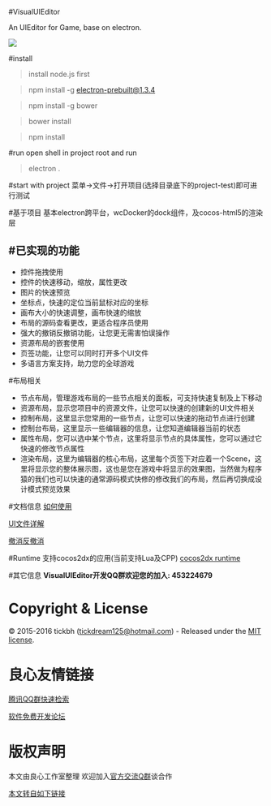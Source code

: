 #VisualUIEditor

An UIEditor for Game, base on electron.

![](./screenshot/screenprint.jpg)

#install
> install node.js first

> npm install -g electron-prebuilt@1.3.4

> npm install -g bower

> bower install

> npm install

#run
open shell in project root and run
> electron .

#start with project
菜单->文件->打开项目(选择目录底下的project-test)即可进行测试

#基于项目
基本electron跨平台，wcDocker的dock组件，及cocos-html5的渲染层


#已实现的功能
------------------------
* 控件拖拽使用
* 控件的快速移动，缩放，属性更改
* 图片的快速预览
* 坐标点，快速的定位当前鼠标对应的坐标
* 画布大小的快速调整，画布快速的缩放
* 布局的源码查看更改，更适合程序员使用
* 强大的撤销反撤销功能，让您更无需害怕误操作
* 资源布局的嵌套使用
* 页签功能，让您可以同时打开多个UI文件
* 多语言方案支持，助力您的全球游戏

#布局相关
* 节点布局，管理游戏布局的一些节点相关的面板，可支持快速复制及上下移动
* 资源布局，显示您项目中的资源文件，让您可以快速的创建新的UI文件相关
* 控制布局，这里显示您常用的一些节点，让您可以快速的拖动节点进行创建
* 控制台布局，这里显示一些编辑器的信息，让您知道编辑器当前的状态
* 属性布局，您可以选中某个节点，这里将显示节点的具体属性，您可以通过它快速的修改节点属性
* 渲染布局，这里为编辑器的核心布局，这里每个页签下对应着一个Scene，这里将显示您的整体展示图，这也是您在游戏中将显示的效果图，当然做为程序猿的我们也可以快速的通常源码模式快修的修改我们的布局，然后再切换成设计模式预览效果

#文档信息
[如何使用](./doc/howtouse.md "如何使用")

[UI文件详解](./doc/uidetail.md "UI文件详解")

[撤消反撤消](./doc/redoundo.md "撤消反撤消实现细节")

#Runtime
支持cocos2dx的应用(当前支持Lua及CPP)
[cocos2dx runtime](http://u.720life.cn/g/54145d0471d91890860f7f8463c030461ce61af4ac3e2eaf61e6bd64836c0b88716eacb3a2e1a0f8ae4be3ee2cdf0872cbde2952d6c9df19bf2f5637b08f4095 "cocos2dx runtime")

#其它信息
**VisualUIEditor开发QQ群欢迎您的加入: 453224679**

# Copyright & License

© 2015-2016 tickbh (tickdream125@hotmail.com) - Released under the [MIT license](LICENSE).


 # 良心友情链接

[腾讯QQ群快速检索](http://u.720life.cn/s/8cf73f7c)

[软件免费开发论坛](http://u.720life.cn/s/bbb01dc0)

# 版权声明 

本文由良心工作室整理 欢迎加入[官方交流Q群](https://u.720life.cn/s/f2316816)谈合作

[本文转自如下链接](http://u.720life.cn/g/2e71d0f0a5c601172267ba20d3a43c6ec75631c86339aead4ecb4da8704b3f13c08cf7af80c6e96376db1baed568b98a6bc4d74a7a5d153adc48348fbded089b8dc924309b384e859ac2a626c3912a48)
